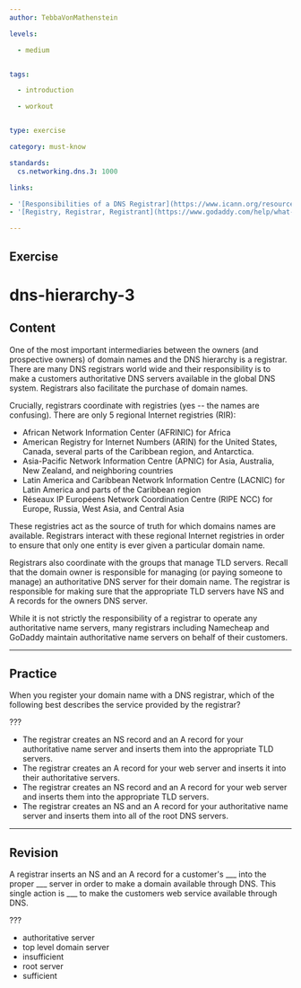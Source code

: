 ```yaml
---
author: TebbaVonMathenstein

levels:

  - medium


tags:

  - introduction

  - workout


type: exercise

category: must-know

standards:
  cs.networking.dns.3: 1000

links:

- '[Responsibilities of a DNS Registrar](https://www.icann.org/resources/pages/responsibilities-2014-03-14-en){documentation}'
- '[Registry, Registrar, Registrant](https://www.godaddy.com/help/what-is-the-difference-between-a-registry-registrar-and-registrant-8039){website}'

---
```


## Exercise

# dns-hierarchy-3

## Content

One of the most important intermediaries between the owners (and prospective owners) of domain names and the DNS hierarchy is a registrar. There are many DNS registrars world wide and their responsibility is to make a customers authoritative DNS servers available in the global DNS system. Registrars also facilitate the purchase of domain names.

Crucially, registrars coordinate with registries (yes -- the names are confusing). There are only 5 regional Internet registries (RIR):

* African Network Information Center (AFRINIC) for Africa
* American Registry for Internet Numbers (ARIN) for the United States, Canada, several parts of the Caribbean region, and Antarctica.
* Asia-Pacific Network Information Centre (APNIC) for Asia, Australia, New Zealand, and neighboring countries
* Latin America and Caribbean Network Information Centre (LACNIC) for Latin America and parts of the Caribbean region
* Réseaux IP Européens Network Coordination Centre (RIPE NCC) for Europe, Russia, West Asia, and Central Asia

These registries act as the source of truth for which domains names are available. Registrars interact with these regional Internet registries in order to ensure that only one entity is ever given a particular domain name.

Registrars also coordinate with the groups that manage TLD servers. Recall that the domain owner is responsible for managing (or paying someone to manage) an authoritative DNS server for their domain name. The registrar is responsible for making sure that the appropriate TLD servers have NS and A records for the owners DNS server.

While it is not strictly the responsibility of a registrar to operate any authoritative name servers, many registrars including Namecheap and GoDaddy maintain authoritative name servers on behalf of their customers.

---
## Practice

When you register your domain name with a DNS registrar, which of the following best describes the service provided by the registrar?

???

* The registrar creates an NS record and an A record for your authoritative name server and inserts them into the appropriate TLD servers.
* The registrar creates an A record for your web server and inserts it into their authoritative servers.
* The registrar creates an NS record and an A record for your web server and inserts them into the appropriate TLD servers.
* The registrar creates an NS and an A record for your authoritative name server and inserts them into all of the root DNS servers.
---
## Revision

A registrar inserts an NS and an A record for a customer's ___ into the proper ___ server in order to make a domain available through DNS. This single action is ___ to make the customers web service available through DNS.

???

* authoritative server
* top level domain server
* insufficient
* root server
* sufficient
